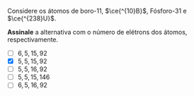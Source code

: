Considere os átomos de boro-11, $\ce{^{10}B}$, Fósforo-31 e $\ce{^{238}U}$.

**Assinale** a alternativa com o número de elétrons dos átomos, respectivamente.

- [ ] $6, 5, 15, 92$
- [x] $5, 5, 15, 92$
- [ ] $5, 5, 16, 92$
- [ ] $5, 5, 15, 146$
- [ ] $6, 5, 16, 92$
